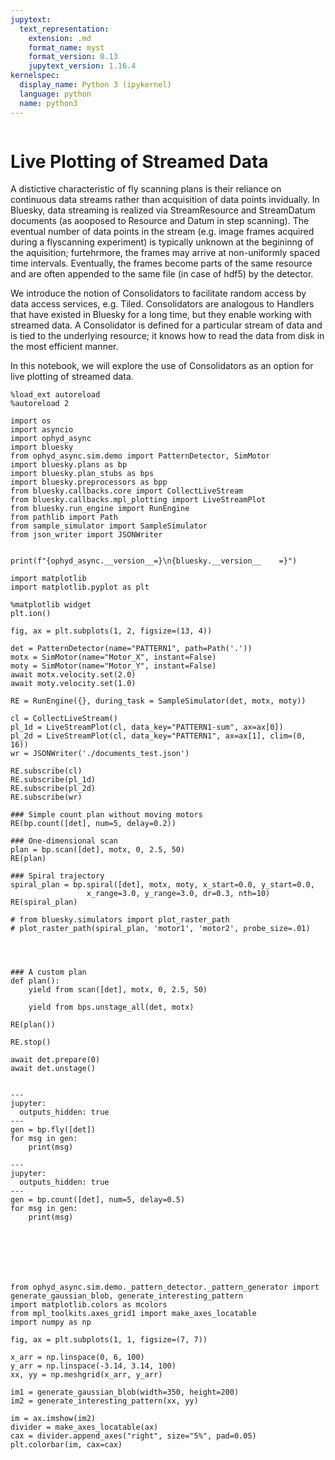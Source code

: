 ```yaml
---
jupytext:
  text_representation:
    extension: .md
    format_name: myst
    format_version: 0.13
    jupytext_version: 1.16.4
kernelspec:
  display_name: Python 3 (ipykernel)
  language: python
  name: python3
---
```


```{code-cell} ipython3

```

# Live Plotting of Streamed Data

A distictive characteristic of fly scanning plans is their reliance on continuous data streams rather than acquisition of data points invidually. In Bluesky, data streaming is realized via StreamResource and StreamDatum documents (as aooposed to Resource and Datum in step scanning). The eventual number of data points in the stream (e.g. image frames acquired during a flyscanning experiment) is typically unknown at the begininng of the aquisition; furtehrmore, the frames may arrive at non-uniformly spaced time intervals. Eventually, the frames become parts of the same resource and are often appended to the same file (in case of hdf5) by the detector.


We introduce the notion of Consolidators to facilitate random access by data access services, e.g. Tiled. Consolidators are analogous to Handlers that have existed in Bluesky for a long time, but they enable working with streamed data. A Consolidator is defined for a particular stream of data and is tied to the underlying resource; it knows how to read the data from disk in the most efficient manner.


In this notebook, we will explore the use of Consolidators as an option for live plotting of streamed data.

```{code-cell} ipython3
%load_ext autoreload
%autoreload 2

import os
import asyncio
import ophyd_async
import bluesky
from ophyd_async.sim.demo import PatternDetector, SimMotor
import bluesky.plans as bp
import bluesky.plan_stubs as bps
import bluesky.preprocessors as bpp
from bluesky.callbacks.core import CollectLiveStream
from bluesky.callbacks.mpl_plotting import LiveStreamPlot
from bluesky.run_engine import RunEngine
from pathlib import Path
from sample_simulator import SampleSimulator
from json_writer import JSONWriter


print(f"{ophyd_async.__version__=}\n{bluesky.__version__    =}")
```

```{code-cell} ipython3
import matplotlib
import matplotlib.pyplot as plt

%matplotlib widget
plt.ion()
```

```{code-cell} ipython3
fig, ax = plt.subplots(1, 2, figsize=(13, 4))
```

```{code-cell} ipython3
det = PatternDetector(name="PATTERN1", path=Path('.'))
motx = SimMotor(name="Motor_X", instant=False)
moty = SimMotor(name="Motor_Y", instant=False)
await motx.velocity.set(2.0)
await moty.velocity.set(1.0)

RE = RunEngine({}, during_task = SampleSimulator(det, motx, moty))

cl = CollectLiveStream()
pl_1d = LiveStreamPlot(cl, data_key="PATTERN1-sum", ax=ax[0])
pl_2d = LiveStreamPlot(cl, data_key="PATTERN1", ax=ax[1], clim=(0, 16))
wr = JSONWriter('./documents_test.json')

RE.subscribe(cl)
RE.subscribe(pl_1d)
RE.subscribe(pl_2d)
RE.subscribe(wr)
```

```{code-cell} ipython3
### Simple count plan without moving motors
RE(bp.count([det], num=5, delay=0.2))
```

```{code-cell} ipython3
### One-dimensional scan
plan = bp.scan([det], motx, 0, 2.5, 50)
RE(plan)
```

```{code-cell} ipython3
### Spiral trajectory
spiral_plan = bp.spiral([det], motx, moty, x_start=0.0, y_start=0.0,
                 x_range=3.0, y_range=3.0, dr=0.3, nth=10)
RE(spiral_plan)

# from bluesky.simulators import plot_raster_path
# plot_raster_path(spiral_plan, 'motor1', 'motor2', probe_size=.01)
```

```{code-cell} ipython3

```

```{code-cell} ipython3

```

```{code-cell} ipython3

```

```{code-cell} ipython3
### A custom plan
def plan():
    yield from scan([det], motx, 0, 2.5, 50)

    yield from bps.unstage_all(det, motx)

RE(plan())
```

```{code-cell} ipython3
RE.stop()
```

```{code-cell} ipython3
await det.prepare(0)
await det.unstage()
```

```{code-cell} ipython3

```

```{code-cell} ipython3
---
jupyter:
  outputs_hidden: true
---
gen = bp.fly([det])
for msg in gen:
    print(msg)
```

```{code-cell} ipython3
---
jupyter:
  outputs_hidden: true
---
gen = bp.count([det], num=5, delay=0.5)
for msg in gen:
    print(msg)
```

```{code-cell} ipython3

```

```{code-cell} ipython3

```

```{code-cell} ipython3

```

```{code-cell} ipython3

```

```{code-cell} ipython3

```

```{code-cell} ipython3

```

```{code-cell} ipython3
from ophyd_async.sim.demo._pattern_detector._pattern_generator import generate_gaussian_blob, generate_interesting_pattern
import matplotlib.colors as mcolors
from mpl_toolkits.axes_grid1 import make_axes_locatable
import numpy as np

fig, ax = plt.subplots(1, 1, figsize=(7, 7))

x_arr = np.linspace(0, 6, 100)
y_arr = np.linspace(-3.14, 3.14, 100)
xx, yy = np.meshgrid(x_arr, y_arr)

im1 = generate_gaussian_blob(width=350, height=200)
im2 = generate_interesting_pattern(xx, yy)
```

```{code-cell} ipython3
im = ax.imshow(im2)
divider = make_axes_locatable(ax)
cax = divider.append_axes("right", size="5%", pad=0.05)
plt.colorbar(im, cax=cax)
```

```{code-cell} ipython3

```

```{code-cell} ipython3

```
